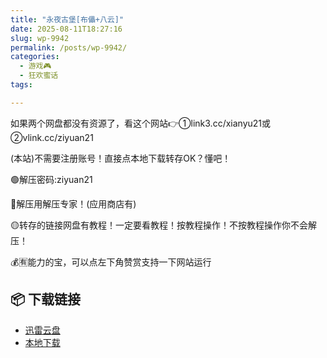 ```yaml
---
title: "永夜古堡[布儡+八云]"
date: 2025-08-11T18:27:16
slug: wp-9942
permalink: /posts/wp-9942/
categories:
  - 游戏🎮
  - 狂欢蜜话
tags:

---
```


如果两个网盘都没有资源了，看这个网站👉①link3.cc/xianyu21或②vlink.cc/ziyuan21

(本站)不需要注册账号！直接点本地下载转存OK？懂吧！

🟢解压密码:ziyuan21

🔵解压用解压专家！(应用商店有)

🟡转存的链接网盘有教程！一定要看教程！按教程操作！不按教程操作你不会解压！

💰🈶能力的宝，可以点左下角赞赏支持一下网站运行

## 📦 下载链接
- [迅雷云盘](https://blziyuan21.com/pay-download/9942?key=dc577de8a8&down_id=0)
- [本地下载](https://blziyuan21.com/pay-download/9942?key=dc577de8a8&down_id=1)

